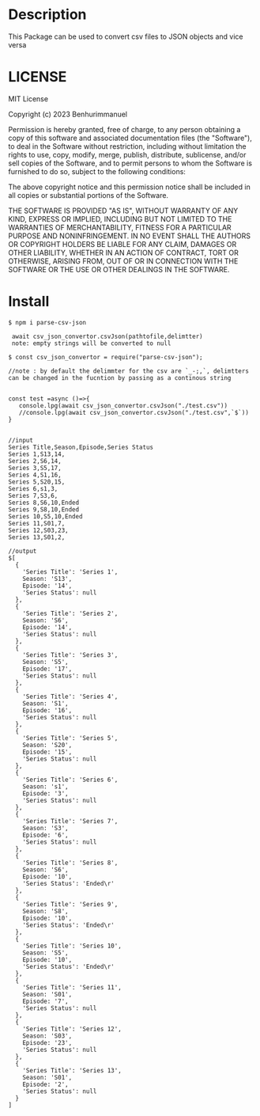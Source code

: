 # Description
 
 This Package can be used to convert csv files to JSON objects and vice versa

# LICENSE 
MIT License

Copyright (c) 2023 Benhurimmanuel

Permission is hereby granted, free of charge, to any person obtaining a copy
of this software and associated documentation files (the "Software"), to deal
in the Software without restriction, including without limitation the rights
to use, copy, modify, merge, publish, distribute, sublicense, and/or sell
copies of the Software, and to permit persons to whom the Software is
furnished to do so, subject to the following conditions:

The above copyright notice and this permission notice shall be included in all
copies or substantial portions of the Software.

THE SOFTWARE IS PROVIDED "AS IS", WITHOUT WARRANTY OF ANY KIND, EXPRESS OR
IMPLIED, INCLUDING BUT NOT LIMITED TO THE WARRANTIES OF MERCHANTABILITY,
FITNESS FOR A PARTICULAR PURPOSE AND NONINFRINGEMENT. IN NO EVENT SHALL THE
AUTHORS OR COPYRIGHT HOLDERS BE LIABLE FOR ANY CLAIM, DAMAGES OR OTHER
LIABILITY, WHETHER IN AN ACTION OF CONTRACT, TORT OR OTHERWISE, ARISING FROM,
OUT OF OR IN CONNECTION WITH THE SOFTWARE OR THE USE OR OTHER DEALINGS IN THE
SOFTWARE.

# Install
```
$ npm i parse-csv-json
```
```
 await csv_json_convertor.csvJson(pathtofile,delimtter)
 note: empty strings will be converted to null 
```

```
$ const csv_json_convertor = require("parse-csv-json");

//note : by default the delimmter for the csv are `_-;,`, delimtters can be changed in the fucntion by passing as a continous string


const test =async ()=>{
   console.lpg(await csv_json_convertor.csvJson("./test.csv"))
   //console.lpg(await csv_json_convertor.csvJson("./test.csv",`$`))
}


//input
Series Title,Season,Episode,Series Status
Series 1,S13,14,
Series 2,S6,14,
Series 3,S5,17,
Series 4,S1,16,
Series 5,S20,15,
Series 6,s1,3,
Series 7,S3,6,
Series 8,S6,10,Ended
Series 9,S8,10,Ended
Series 10,S5,10,Ended
Series 11,S01,7,
Series 12,S03,23,
Series 13,S01,2,

//output
$[
  {
    'Series Title': 'Series 1',
    Season: 'S13',
    Episode: '14',
    'Series Status': null
  },
  {
    'Series Title': 'Series 2',
    Season: 'S6',
    Episode: '14',
    'Series Status': null
  },
  {
    'Series Title': 'Series 3',
    Season: 'S5',
    Episode: '17',
    'Series Status': null
  },
  {
    'Series Title': 'Series 4',
    Season: 'S1',
    Episode: '16',
    'Series Status': null
  },
  {
    'Series Title': 'Series 5',
    Season: 'S20',
    Episode: '15',
    'Series Status': null
  },
  {
    'Series Title': 'Series 6',
    Season: 's1',
    Episode: '3',
    'Series Status': null
  },
  {
    'Series Title': 'Series 7',
    Season: 'S3',
    Episode: '6',
    'Series Status': null
  },
  {
    'Series Title': 'Series 8',
    Season: 'S6',
    Episode: '10',
    'Series Status': 'Ended\r'
  },
  {
    'Series Title': 'Series 9',
    Season: 'S8',
    Episode: '10',
    'Series Status': 'Ended\r'
  },
  {
    'Series Title': 'Series 10',
    Season: 'S5',
    Episode: '10',
    'Series Status': 'Ended\r'
  },
  {
    'Series Title': 'Series 11',
    Season: 'S01',
    Episode: '7',
    'Series Status': null
  },
  {
    'Series Title': 'Series 12',
    Season: 'S03',
    Episode: '23',
    'Series Status': null
  },
  {
    'Series Title': 'Series 13',
    Season: 'S01',
    Episode: '2',
    'Series Status': null
  }
]
```

